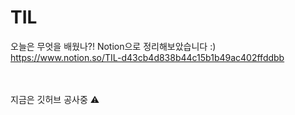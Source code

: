 # TIL
오늘은 무엇을 배웠나?! Notion으로 정리해보았습니다 :)  <br>
https://www.notion.so/TIL-d43cb4d838b44c15b1b49ac402ffddbb

 
<br>
<br>
지금은 깃허브 공사중 ⚠️
